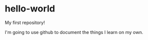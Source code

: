 # hello-world
My first repository!

I'm going to use github to document the things I learn on my own.
